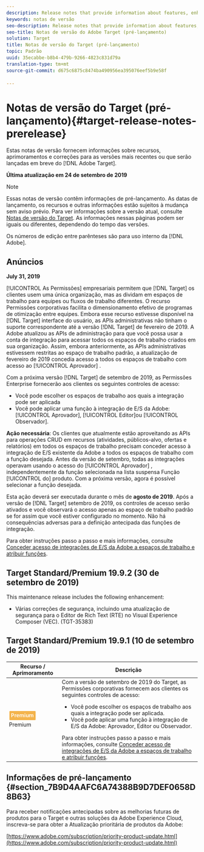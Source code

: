 ```yaml
---
description: Release notes that provide information about features, enhancements, and fixes for the latest or upcoming [!DNL Adobe Target] releases.
keywords: notas de versão
seo-description: Release notes that provide information about features, enhancements, and fixes for the latest or upcoming [!DNL Adobe Target] releases.
seo-title: Notas de versão do Adobe Target (pré-lançamento)
solution: Target
title: Notas de versão do Target (pré-lançamento)
topic: Padrão
uuid: 35ecabbe-b8b4-479b-9266-4823c831d79a
translation-type: tm+mt
source-git-commit: d675c6875c8474ba490956ea395076eef5b9e58f

---
```



# Notas de versão do Target (pré-lançamento){#target-release-notes-prerelease}

Estas notas de versão fornecem informações sobre recursos, aprimoramentos e correções para as versões mais recentes ou que serão lançadas em breve do [!DNL Adobe Target].

**Última atualização em 24 de setembro de 2019**

>[!NOTE]
>
>Essas notas de versão contêm informações de pré-lançamento. As datas de lançamento, os recursos e outras informações estão sujeitos à mudança sem aviso prévio. Para ver informações sobre a versão atual, consulte [Notas de versão do Target](release-notes.md). As informações nessas páginas podem ser iguais ou diferentes, dependendo do tempo das versões.
>
>Os números de edição entre parênteses são para uso interno da [!DNL Adobe].

## Anúncios

**July 31, 2019**

[!UICONTROL As Permissões] empresariais permitem que [!DNL Target] os clientes usem uma única organização, mas as dividam em espaços de trabalho para equipes ou fluxos de trabalho diferentes. O recurso Permissões  corporativas facilita o dimensionamento efetivo de programas de otimização entre equipes. Embora esse recurso estivesse disponível na [!DNL Target] interface do usuário, as APIs administrativas não tinham o suporte correspondente até a versão [!DNL Target] de fevereiro de 2019. A Adobe atualizou as APIs de administração para que você possa usar a conta de integração para acessar todos os espaços de trabalho criados em sua organização. Assim, embora anteriormente, as APIs administrativas estivessem restritas ao espaço de trabalho padrão, a atualização de fevereiro de 2019 concedia acesso a todos os espaços de trabalho com acesso ao [!UICONTROL Aprovador] .

Com a próxima versão [!DNL Target] de setembro de 2019, as Permissões  Enterprise fornecerão aos clientes os seguintes controles de acesso:

* Você pode escolher os espaços de trabalho aos quais a integração pode ser aplicada
* Você pode aplicar uma função à integração de E/S da Adobe: [!UICONTROL Aprovador], [!UICONTROL Editor]ou [!UICONTROL Observador].

**Ação necessária**: Os clientes que atualmente estão aproveitando as APIs para operações CRUD em recursos (atividades, públicos-alvo, ofertas e relatórios) em todos os espaços de trabalho precisam conceder acesso à integração de E/S existente da Adobe a todos os espaços de trabalho com a função desejada. Antes da versão de setembro, todas as integrações operavam usando o acesso do [!UICONTROL Aprovador] , independentemente da função selecionada na lista suspensa Função [!UICONTROL do] produto. Com a próxima versão, agora é possível selecionar a função desejada.

Esta ação deverá ser executada durante o mês de **agosto de 2019**. Após a versão de [!DNL Target] setembro de 2019, os controles de acesso serão ativados e você observará o acesso apenas ao espaço de trabalho padrão se for assim que você estiver configurado no momento. Não há consequências adversas para a definição antecipada das funções de integração.

Para obter instruções passo a passo e mais informações, consulte [Conceder acesso de integrações de E/S da Adobe a espaços de trabalho e atribuir funções](/help/administrating-target/c-user-management/property-channel/configure-adobe-io-integration.md).

## Target Standard/Premium 19.9.2 (30 de setembro de 2019)

This maintenance release includes the following enhancement:

* Várias correções de segurança, incluindo uma atualização de segurança para o Editor de Rich Text (RTE) no Visual Experience Composer (VEC). (TGT-35383)

## Target Standard/Premium 19.9.1 (10 de setembro de 2019)

| Recurso / Aprimoramento | Descrição |
| --- | --- |
| ![Permissões para empresas com o selo](/help/assets/premium.png) Premium | Com a versão de setembro de 2019 do Target, as Permissões corporativas fornecem aos clientes os seguintes controles de acesso:<UL><li>Você pode escolher os espaços de trabalho aos quais a integração pode ser aplicada.</li><li>Você pode aplicar uma função à integração de E/S da Adobe: Aprovador, Editor ou Observador.</li></ul>Para obter instruções passo a passo e mais informações, consulte [Conceder acesso de integrações de E/S da Adobe a espaços de trabalho e atribuir funções](/help/administrating-target/c-user-management/property-channel/configure-adobe-io-integration.md). |

## Informações de pré-lançamento {#section_7B9D4AAFC6A74388B9D7DEF0658D8B63}

Para receber notificações antecipadas sobre as melhorias futuras de produtos para o Target e outras soluções da Adobe Experience Cloud, inscreva-se para obter a Atualização prioritária de produtos da Adobe:

[https://www.adobe.com/subscription/priority-product-update.html](https://www.adobe.com/subscription/priority-product-update.html)

